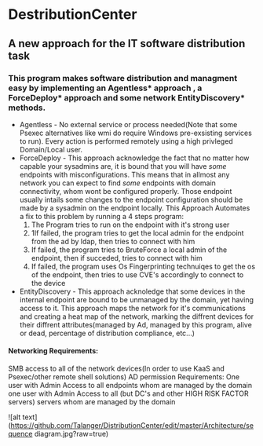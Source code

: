 # DestributionCenter
## A new approach for the IT software distribution task
### This program makes software distribution and managment easy by implementing an Agentless* approach , a ForceDeploy* approach and some network EntityDiscovery* methods.

* Agentless - No external service or process needed(Note that some Psexec alternatives like wmi do require Windows pre-exsisting services to run).
             Every action is performed remotely using a high privleged Domain/Local user.
* ForceDeploy - This approach acknowledge the fact that no matter how capable your sysadmins are, it is bound that you will have *some* endpoints with misconfigurations.
               This means that in allmost any network you can expect to find *some* endpoints with domain connectivity, whom wont be configured properly.
               Those endpoint usually intails some changes to the endpoint configuration should be made by a sysadmin on the endpoint locally.
This Approach Automates a fix to this problem by running a 4 steps program:
  1. The Program tries to run on the endpoint with it's strong user
  1. 1If failed, the program tries to get the local admin for the endpoint from the ad by ldap, then tries to connect with him
  1. If failed, the program tries to BruteForce a local admin of the endpoint, then if succeded, tries to connect with him
  1. If failed, the program uses Os Fingerprinting technuiqes to get the os of the endpoint, then tries to use CVE's accordingly to connect to the device
* EntityDiscovery - This approach acknoledge that some devices in the internal endpoint are bound to be unmanaged by the domain, yet having access to it.
                   This approach maps the network for it's communications and creating a heat map of the network, marking the diffrent devices for their diffrent
                   attributes(managed by Ad, managed by this program, alive or dead, percentage of distribution compliance, etc...)


#### Networking Requirements:
  SMB access to all of the network devices(In order to use KaaS and Psexec/other remote shell solutions)
AD permission Requirements:
  One user with Admin Access to all endpoints whom are managed by the domain
  one user with Admin Access to all (but DC's and other HIGH RISK FACTOR servers) servers whom are managed by the domain
  
  ![alt text](https://github.com/Talanger/DistributionCenter/edit/master/Architecture/sequence diagram.jpg?raw=true)
